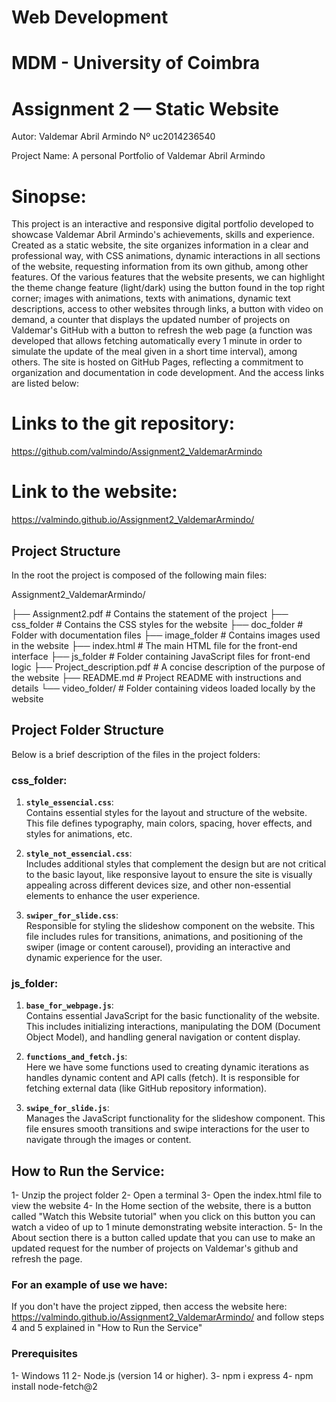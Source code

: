 # Web Development
# MDM - University of Coimbra
# Assignment 2 — Static Website

Autor: Valdemar Abril Armindo
Nº uc2014236540

Project Name: A personal Portfolio of Valdemar Abril Armindo


# Sinopse:
This project is an interactive and responsive digital portfolio developed to showcase Valdemar Abril Armindo's achievements, skills and experience. Created as a static website, the site organizes information in a clear and professional way, with CSS animations, dynamic interactions in all sections of the website, requesting information from its own github, among other features. Of the various features that the website presents, we can highlight the theme change feature (light/dark) using the button found in the top right corner; images with animations, texts with animations, dynamic text descriptions, access to other websites through links, a button with video on demand, a counter that displays the updated number of projects on Valdemar's GitHub with a button to refresh the web page (a function was developed that allows fetching automatically every 1 minute in order to simulate the update of the meal given in a short time interval), among others. The site is hosted on GitHub Pages, reflecting a commitment to organization and documentation in code development. And the access links are listed below:

#  Links to the git repository:
https://github.com/valmindo/Assignment2_ValdemarArmindo


#  Link to the website:
https://valmindo.github.io/Assignment2_ValdemarArmindo/
 

## Project Structure

In the root the project is composed of the following main files:

Assignment2_ValdemarArmindo/

├── Assignment2.pdf                # Contains the statement of the project
├── css_folder                     # Contains the CSS styles for the website
├── doc_folder                     # Folder with documentation files
├── image_folder                   # Contains images used in the website
├── index.html                     # The main HTML file for the front-end interface
├── js_folder                      # Folder containing JavaScript files for front-end logic
├── Project_description.pdf        # A concise description of the purpose of the website
├── README.md                      # Project README with instructions and details
└── video_folder/                  # Folder containing videos loaded locally by the website


## Project Folder Structure

Below is a brief description of the files in the project folders:

### **css_folder:**

1. **`style_essencial.css`**:  
   Contains essential styles for the layout and structure of the website. This file defines typography, main colors, spacing, hover effects, and styles for animations, etc.

2. **`style_not_essencial.css`**:  
   Includes additional styles that complement the design but are not critical to the basic layout, like responsive layout to ensure the site is visually appealing across different devices size, and other non-essential elements to enhance the user experience.

3. **`swiper_for_slide.css`**:  
   Responsible for styling the slideshow component on the website. This file includes rules for transitions, animations, and positioning of the swiper (image or content carousel), providing an interactive and dynamic experience for the user.


### **js_folder:**

1. **`base_for_webpage.js`**:  
   Contains essential JavaScript for the basic functionality of the website. This includes initializing interactions, manipulating the DOM (Document Object Model), and handling general navigation or content display.

2. **`functions_and_fetch.js`**:  
   Here we have some functions used to creating dynamic iterations as handles dynamic content and  API calls (fetch). It is responsible for fetching external data (like GitHub repository information).

3. **`swipe_for_slide.js`**:  
   Manages the JavaScript functionality for the slideshow component. This file ensures smooth transitions and swipe interactions for the user to navigate through the images or content.



## How to Run the Service:
1- Unzip the project folder
2- Open a terminal
3- Open the index.html file to view the website
4- In the Home section of the website, there is a button called "Watch this Website tutorial" when you click on this button you can watch a video of up to 1 minute demonstrating website interaction.
5- In the About section there is a button called update that you can use to make an updated request for the number of projects on Valdemar's github and refresh the page.



### For an example of use we have:

If you don't have the project zipped, then access the website here: https://valmindo.github.io/Assignment2_ValdemarArmindo/
and follow steps 4 and 5 explained in "How to Run the Service"



### Prerequisites
1- Windows 11
2- Node.js (version 14 or higher).
3- npm i express
4- npm install node-fetch@2
